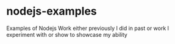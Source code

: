 # nodejs-examples
Examples of Nodejs Work either previously I did in past or work I experiment with or show to showcase my ability
